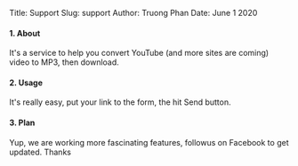 Title: Support
Slug: support
Author: Truong Phan
Date: June 1 2020

#### 1. About

It's a service to help you convert YouTube (and more sites are coming) video to MP3, then download.

#### 2. Usage

It's really easy, put your link to the form, the hit Send button.

#### 3. Plan

Yup, we are working more fascinating features, followus on Facebook to get updated. Thanks

